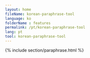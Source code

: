 ```yaml
---
layout: home
fileName: korean-paraphrase-tool
language: ko
folderName : features
permalink: /pt/korean-paraphrase-tool
lang: pt
tool: korean-paraphrase-tool
---
```

{% include section/paraphrase.html %}